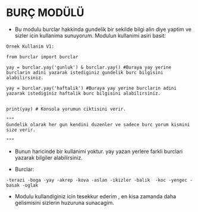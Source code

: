 # BURÇ MODÜLÜ

- Bu modulu burclar hakkinda gundelik bir sekilde bilgi alin diye yaptim ve sizler icin kullanima sunuyorum.
Modulun kullanimi asiri basit:


```
Ornek Kullanim V1:

from burclar import burclar

yay = burclar.yay('gunluk') & burclar.yay() #Buraya yay yerine burclarin adini yazarak istediginiz gundelik burc bilgisini alabilirsiniz.

yay = burclar.yay('haftalik') #Buraya yay yerine burclarin adini yazarak istediginiz haftalik burc bilgisini alabilirsiniz.


print(yay) # Konsola yorumun ciktisini verir.

"""
Gundelik olarak her gun kendini duzenler ve sadece burc yorum kismini size verir.

"""
```


- Bunun haricinde bir kullanimi yoktur. yay yazan yerlere farkli burclari yazarak bilgiler alabilirsiniz.

- Burclar:

`
-terazi
-boga
-yay
-akrep
-kova
-aslan
-ikizler
-balik 
-koc
-yengec
-basak
-oglak
`

- Modulu kullandiginiz icin tesekkur ederim , en kisa zamanda daha gelismisini sizlerin huzuruna sunacagim.
